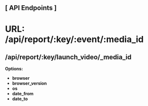 ## [ API Endpoints ]

# URL: /api/report/:key/:event/:media_id

## /api/report/:key/launch_video/_media_id

**Options:**

* **browser**
* **browser_version**
* **os**
* **date_from**
* **date_to**
